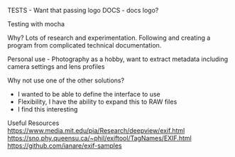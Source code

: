 
TESTS - Want that passing logo
DOCS - docs logo? 


Testing with mocha

Why?
Lots of research and experimentation.
Following and creating a program from complicated technical documentation.

Personal use - Photography as a hobby, want to extract metadata including camera settings
and lens profiles


Why not use one of the other solutions?
- I wanted to be able to define the interface to use
- Flexibility, I have the ability to expand this to RAW files
- I find this interesting



Useful Resources
https://www.media.mit.edu/pia/Research/deepview/exif.html
https://sno.phy.queensu.ca/~phil/exiftool/TagNames/EXIF.html
https://github.com/ianare/exif-samples
